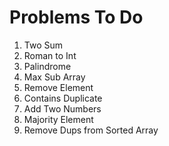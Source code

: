 # Problems To Do

1. Two Sum
2. Roman to Int
3. Palindrome
4. Max Sub Array
5. Remove Element
6. Contains Duplicate
7. Add Two Numbers
8. Majority Element
9. Remove Dups from Sorted Array